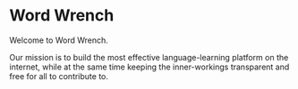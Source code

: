 # Word Wrench 

Welcome to Word Wrench.

Our mission is to build the most effective language-learning platform on the internet, while at the same time keeping the inner-workings transparent and free for all to contribute to.
